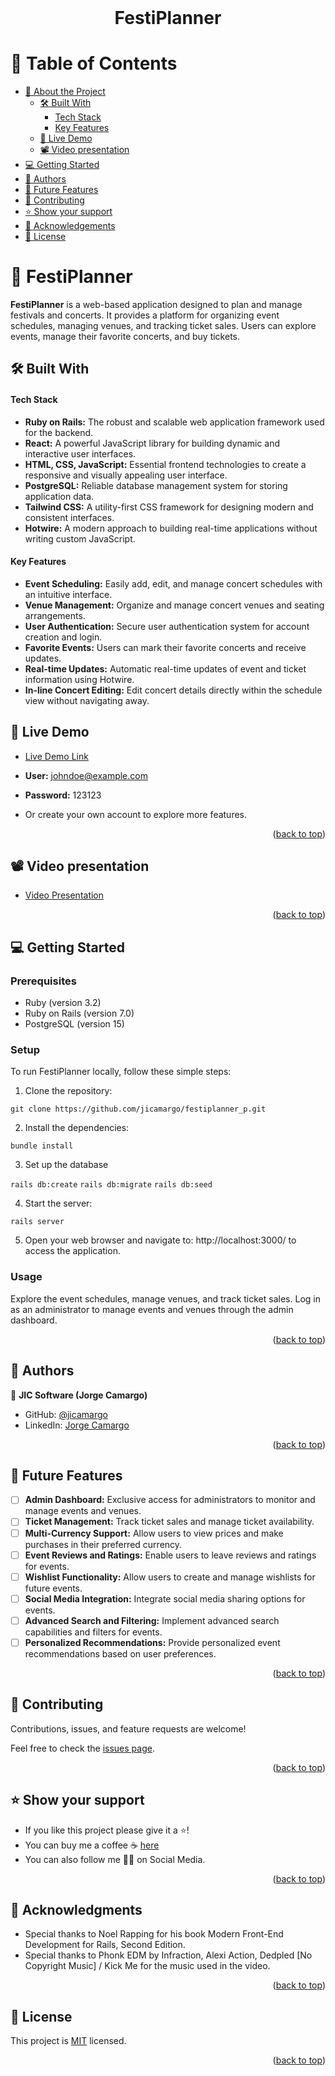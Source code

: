 <br>
<div align='center'>
	<h1>FestiPlanner</h1>
</div>
<a name="readme-top"></a>

# 📗 Table of Contents
- [📖 About the Project](#about-project)
  - [🛠 Built With](#built-with)
    - [Tech Stack](#tech-stack)
    - [Key Features](#key-features)
  - [🚀 Live Demo](#live-demo)
  - [📽️ Video presentation](#video-demo)
- [💻 Getting Started](#getting-started)
- [👥 Authors](#authors)
- [🔭 Future Features](#future-features)
- [🤝 Contributing](#contributing)
- [⭐️ Show your support](#support)
- [🙏 Acknowledgements](#acknowledgements)
- [📝 License](#license)


# 📖 FestiPlanner <a name="about-project"></a>

**FestiPlanner** is a web-based application designed to plan and manage festivals and concerts. It provides a platform for organizing event schedules, managing venues, and tracking ticket sales. Users can explore events, manage their favorite concerts, and buy tickets.

## 🛠 Built With <a name="built-with"></a>

#### Tech Stack <a name="tech-stack"></a>

- **Ruby on Rails:** The robust and scalable web application framework used for the backend.
- **React:** A powerful JavaScript library for building dynamic and interactive user interfaces.
- **HTML, CSS, JavaScript:** Essential frontend technologies to create a responsive and visually appealing user interface.
- **PostgreSQL:** Reliable database management system for storing application data.
- **Tailwind CSS:** A utility-first CSS framework for designing modern and consistent interfaces.
- **Hotwire:** A modern approach to building real-time applications without writing custom JavaScript.

#### Key Features <a name="key-features"></a>

- **Event Scheduling:** Easily add, edit, and manage concert schedules with an intuitive interface.
- **Venue Management:** Organize and manage concert venues and seating arrangements.
- **User Authentication:** Secure user authentication system for account creation and login.
- **Favorite Events:** Users can mark their favorite concerts and receive updates.
- **Real-time Updates:** Automatic real-time updates of event and ticket information using Hotwire.
- **In-line Concert Editing:** Edit concert details directly within the schedule view without navigating away.

<!-- LIVE DEMO  -->

## 🚀 Live Demo <a name="live-demo"></a>

- [Live Demo Link](http://festiplanner.jorgecamargo.live/) 

- **User:** johndoe@example.com 
- **Password:** 123123 
- Or create your own account to explore more features.

<p align="right">(<a href="#readme-top">back to top</a>)</p>


<!-- VIDEO DEMO  -->

## 📽️ Video presentation <a name="video-demo"></a>

- [Video Presentation](https://youtu.be/orW2w7WeqT0)

<p align="right">(<a href="#readme-top">back to top</a>)</p>


<!-- GETTING STARTED -->

## 💻 Getting Started <a name="getting-started"></a>

### Prerequisites

- Ruby (version 3.2)
- Ruby on Rails (version 7.0)
- PostgreSQL (version 15)

### Setup

To run FestiPlanner locally, follow these simple steps:

1. Clone the repository:

`git clone https://github.com/jicamargo/festiplanner_p.git`

2. Install the dependencies:

`bundle install`

3. Set up the database

`rails db:create`
`rails db:migrate`
`rails db:seed`

4. Start the server:

`rails server`

5. Open your web browser and navigate to: http://localhost:3000/ to access the application. 

### Usage

Explore the event schedules, manage venues, and track ticket sales. Log in as an administrator to manage events and venues through the admin dashboard.

<p align="right">(<a href="#readme-top">back to top</a>)</p>

<!-- AUTHORS -->

## 👥 Authors <a name="authors"></a>

👤 **JIC Software (Jorge Camargo)**
- GitHub: [@jicamargo](https://github.com/jicamargo)
- LinkedIn: [Jorge Camargo](https://www.linkedin.com/in/jorgecamargog/?locale=en_US)

<p align="right">(<a href="#readme-top">back to top</a>)</p>


<!-- FUTURE FEATURES -->
## 🔭 Future Features <a name="future-features"></a>

- [ ] **Admin Dashboard:** Exclusive access for administrators to monitor and manage events and venues.
- [ ] **Ticket Management:** Track ticket sales and manage ticket availability.
- [ ] **Multi-Currency Support:** Allow users to view prices and make purchases in their preferred currency.
- [ ] **Event Reviews and Ratings:** Enable users to leave reviews and ratings for events.
- [ ] **Wishlist Functionality:** Allow users to create and manage wishlists for future events.
- [ ] **Social Media Integration:** Integrate social media sharing options for events.
- [ ] **Advanced Search and Filtering:** Implement advanced search capabilities and filters for events.
- [ ] **Personalized Recommendations:** Provide personalized event recommendations based on user preferences.

<p align="right">(<a href="#readme-top">back to top</a>)</p>

<!-- CONTRIBUTING -->

## 🤝 Contributing <a name="contributing"></a>

Contributions, issues, and feature requests are welcome!

Feel free to check the [issues page](https://github.com/jicamargo/festiplanner_p/issues).

<p align="right">(<a href="#readme-top">back to top</a>)</p>

<!-- SUPPORT -->

## ⭐️ Show your support <a name="support"></a>

- If you like this project please give it a ⭐️!
- You can buy me a coffee ☕ [here](https://bmc.link/jicamargo)
- You can also follow me 👍🏽 on Social Media.

<p align="right">(<a href="#readme-top">back to top</a>)</p>

<!-- ACKNOWLEDGEMENTS -->

## 🙏 Acknowledgments <a name="acknowledgements"></a>

- Special thanks to Noel Rapping for his book Modern Front-End Development for Rails, Second Edition.
- Special thanks to Phonk EDM by Infraction, Alexi Action, Dedpled [No Copyright Music] / Kick Me for the music used in the video.

<p align="right">(<a href="#readme-top">back to top</a>)</p>

<!-- LICENSE -->

## 📝 License <a name="license"></a>

This project is [MIT](./LICENSE) licensed.

<p align="right">(<a href="#readme-top">back to top</a>)</p>
